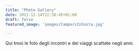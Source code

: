 ```yaml
---
title: "Photo Gallery"
date: 2021-12-14T22:38:45+01:00
draft: false
featured_image: 'images/CampersInSosta.jpg'

---
```


Qui trovi le foto degli incontri e dei viaggi scattate negli anni.

